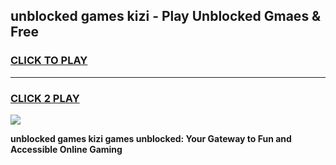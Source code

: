 
## unblocked games kizi - Play Unblocked Gmaes & Free
<h3>
<a href="https://news.freeplayer.one?title=unblocked_games_kizi&ref=23F">CLICK TO PLAY</a></h3>
<hr>

<h3>
<a href="https://news.freeplayer.one?title=unblocked_games_kizi&ref=23F">CLICK 2 PLAY</a>
  
</h3>

<a href="https://news.freeplayer.one?title=unblocked_games_kizi&ref=23F/"><img src="https://clearcache.store/games.png"></a>


**unblocked games kizi games unblocked: Your Gateway to Fun and Accessible Online Gaming**
